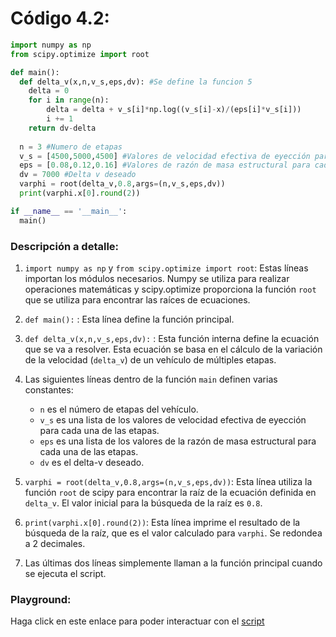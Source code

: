 # Código 4.2:

```python title="Determinación numérica del valor de optimización φ para sistemas multietapas"
import numpy as np
from scipy.optimize import root

def main():
  def delta_v(x,n,v_s,eps,dv): #Se define la funcion 5
    delta = 0
    for i in range(n):
        delta = delta + v_s[i]*np.log((v_s[i]-x)/(eps[i]*v_s[i]))
        i += 1
    return dv-delta
  
  n = 3 #Numero de etapas
  v_s = [4500,5000,4500] #Valores de velocidad efectiva de eyección para cada una de las etapas
  eps = [0.08,0.12,0.16] #Valores de razón de masa estructural para cada una de las etapas
  dv = 7000 #Delta v deseado
  varphi = root(delta_v,0.8,args=(n,v_s,eps,dv))
  print(varphi.x[0].round(2))

if __name__ == '__main__':
  main()
```
### Descripción a detalle:

1. `import numpy as np` y `from scipy.optimize import root`: Estas líneas importan los módulos necesarios. Numpy se utiliza para realizar operaciones matemáticas y scipy.optimize proporciona la función `root` que se utiliza para encontrar las raíces de ecuaciones.

2. `def main():` : Esta línea define la función principal.

3. `def delta_v(x,n,v_s,eps,dv):` : Esta función interna define la ecuación que se va a resolver. Esta ecuación se basa en el cálculo de la variación de la velocidad (`delta_v`) de un vehículo de múltiples etapas.

4. Las siguientes líneas dentro de la función `main` definen varias constantes:
    - `n` es el número de etapas del vehículo.
    - `v_s` es una lista de los valores de velocidad efectiva de eyección para cada una de las etapas.
    - `eps` es una lista de los valores de la razón de masa estructural para cada una de las etapas.
    - `dv` es el delta-v deseado.

5. `varphi = root(delta_v,0.8,args=(n,v_s,eps,dv))`: Esta línea utiliza la función `root` de scipy para encontrar la raíz de la ecuación definida en `delta_v`. El valor inicial para la búsqueda de la raíz es `0.8`.

6. `print(varphi.x[0].round(2))`: Esta línea imprime el resultado de la búsqueda de la raíz, que es el valor calculado para `varphi`. Se redondea a 2 decimales.

7. Las últimas dos líneas simplemente llaman a la función principal cuando se ejecuta el script.


### Playground:

Haga click en este enlace para poder interactuar con el [script](https://replit.com/@SantiagoAcua3/Determinacion-numerica-del-valor-de-optimizacion-ph#main.py)